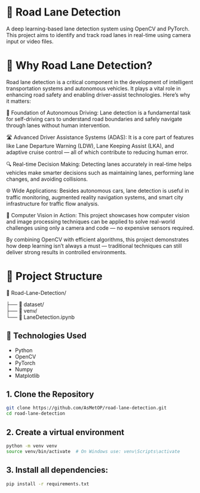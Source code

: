 # 🚗 Road Lane Detection

A deep learning-based lane detection system using OpenCV and PyTorch. This project aims to identify and track road lanes in real-time using camera input or video files.

# 🧠 Why Road Lane Detection?
Road lane detection is a critical component in the development of intelligent transportation systems and autonomous vehicles. It plays a vital role in enhancing road safety and enabling driver-assist technologies. Here’s why it matters:

🚗 Foundation of Autonomous Driving: Lane detection is a fundamental task for self-driving cars to understand road boundaries and safely navigate through lanes without human intervention.

🛣️ Advanced Driver Assistance Systems (ADAS): It is a core part of features like Lane Departure Warning (LDW), Lane Keeping Assist (LKA), and adaptive cruise control — all of which contribute to reducing human error.

🔍 Real-time Decision Making: Detecting lanes accurately in real-time helps vehicles make smarter decisions such as maintaining lanes, performing lane changes, and avoiding collisions.

🌐 Wide Applications: Besides autonomous cars, lane detection is useful in traffic monitoring, augmented reality navigation systems, and smart city infrastructure for traffic flow analysis.

🎯 Computer Vision in Action: This project showcases how computer vision and image processing techniques can be applied to solve real-world challenges using only a camera and code — no expensive sensors required.

By combining OpenCV with efficient algorithms, this project demonstrates how deep learning isn’t always a must — traditional techniques can still deliver strong results in controlled environments.

# 📁 Project Structure
📁 Road-Lane-Detection/

├── 📁 dataset/           
├── 📁 venv/              
└── 📓 LaneDetection.ipynb 

## 🚀 Technologies Used
- Python
- OpenCV
- PyTorch
- Numpy
- Matplotlib

## 1. Clone the Repository

```bash
git clone https://github.com/AsMetOP/road-lane-detection.git
cd road-lane-detection

```

## 2. Create a virtual environment
```bash
python -m venv venv
source venv/bin/activate  # On Windows use: venv\Scripts\activate

```

## 3. Install all dependencies:
```bash
pip install -r requirements.txt

